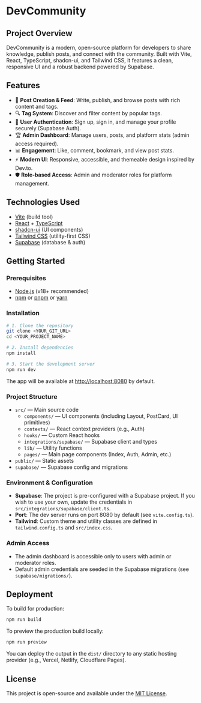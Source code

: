 # DevCommunity

## Project Overview

DevCommunity is a modern, open-source platform for developers to share knowledge, publish posts, and connect with the community. Built with Vite, React, TypeScript, shadcn-ui, and Tailwind CSS, it features a clean, responsive UI and a robust backend powered by Supabase.

## Features

- 📝 **Post Creation & Feed**: Write, publish, and browse posts with rich content and tags.
- 🔍 **Tag System**: Discover and filter content by popular tags.
- 👤 **User Authentication**: Sign up, sign in, and manage your profile securely (Supabase Auth).
- 🏆 **Admin Dashboard**: Manage users, posts, and platform stats (admin access required).
- 📊 **Engagement**: Like, comment, bookmark, and view post stats.
- ⚡ **Modern UI**: Responsive, accessible, and themeable design inspired by Dev.to.
- 🛡️ **Role-based Access**: Admin and moderator roles for platform management.

## Technologies Used

- [Vite](https://vitejs.dev/) (build tool)
- [React](https://react.dev/) + [TypeScript](https://www.typescriptlang.org/)
- [shadcn-ui](https://ui.shadcn.com/) (UI components)
- [Tailwind CSS](https://tailwindcss.com/) (utility-first CSS)
- [Supabase](https://supabase.com/) (database & auth)

## Getting Started

### Prerequisites
- [Node.js](https://nodejs.org/) (v18+ recommended)
- [npm](https://www.npmjs.com/) or [pnpm](https://pnpm.io/) or [yarn](https://yarnpkg.com/)

### Installation

```sh
# 1. Clone the repository
git clone <YOUR_GIT_URL>
cd <YOUR_PROJECT_NAME>

# 2. Install dependencies
npm install

# 3. Start the development server
npm run dev
```

The app will be available at [http://localhost:8080](http://localhost:8080) by default.

### Project Structure

- `src/` — Main source code
  - `components/` — UI components (including Layout, PostCard, UI primitives)
  - `contexts/` — React context providers (e.g., Auth)
  - `hooks/` — Custom React hooks
  - `integrations/supabase/` — Supabase client and types
  - `lib/` — Utility functions
  - `pages/` — Main page components (Index, Auth, Admin, etc.)
- `public/` — Static assets
- `supabase/` — Supabase config and migrations

### Environment & Configuration

- **Supabase**: The project is pre-configured with a Supabase project. If you wish to use your own, update the credentials in `src/integrations/supabase/client.ts`.
- **Port**: The dev server runs on port 8080 by default (see `vite.config.ts`).
- **Tailwind**: Custom theme and utility classes are defined in `tailwind.config.ts` and `src/index.css`.

### Admin Access
- The admin dashboard is accessible only to users with admin or moderator roles.
- Default admin credentials are seeded in the Supabase migrations (see `supabase/migrations/`).

## Deployment

To build for production:

```sh
npm run build
```

To preview the production build locally:

```sh
npm run preview
```

You can deploy the output in the `dist/` directory to any static hosting provider (e.g., Vercel, Netlify, Cloudflare Pages).

## License

This project is open-source and available under the [MIT License](LICENSE).
